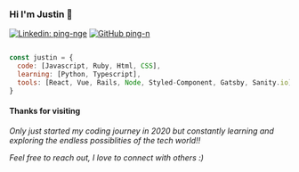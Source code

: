 ### Hi I'm Justin 👋

[![Linkedin: ping-nge](https://img.shields.io/badge/-PingNge-blue?style=flat-square&logo=Linkedin&logoColor=white&link=https://www.linkedin.com/in/ping-nge/)](https://www.linkedin.com/in/ping-nge/)
[![GitHub ping-n](https://img.shields.io/github/followers/ping-n?label=follow&style=social)](https://github.com/ping-n)

```javascript

const justin = {
  code: [Javascript, Ruby, Html, CSS],
  learning: [Python, Typescript],
  tools: [React, Vue, Rails, Node, Styled-Component, Gatsby, Sanity.io]
}
```
#### Thanks for visiting

<em>Only just started my coding journey in 2020 but constantly learning and exploring the endless possiblities of the tech world!!</em>

<em>Feel free to reach out, I love to connect with others :)</em>
